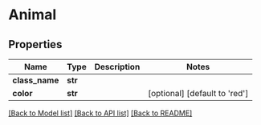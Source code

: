 # Animal

## Properties
Name | Type | Description | Notes
------------ | ------------- | ------------- | -------------
**class_name** | **str** |  | 
**color** | **str** |  | [optional] [default to 'red']

[[Back to Model list]](../README.md#documentation-for-models) [[Back to API list]](../README.md#documentation-for-api-endpoints) [[Back to README]](../README.md)


